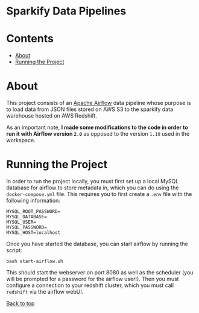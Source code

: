 # Sparkify Data Pipelines


# Contents

* [About](#about)
* [Running the Project](#running-the-project)

# About
This project consists of an [Apache Airflow](https://airflow.apache.org/) data pipeline
whose purpose is to load data from JSON files stored on AWS S3 to the sparkify data
warehouse hosted on AWS Redshift.

As an important note, **I made some modifications to the code in order to run it with Airflow
version `2.0`** as opposed to the version `1.10` used in the workspace.


# Running the Project
In order to run the project locally, you must first set up a local MySQL database for airflow
to store metadata in, which you can do using the `docker-compose.yml` file. This requires you 
to first create a `.env` file with the following information:
```dotenv
MYSQL_ROOT_PASSWORD=
MYSQL_DATABASE=
MYSQL_USER=
MYSQL_PASSWORD=
MYSQL_HOST=localhost
```
Once you have started the database, you can start airflow by running the script:
```shell
bash start-airflow.sh
```
This should start the webserver on port 8080 as well as the scheduler (you will be prompted 
for a password for the airflow user!). Then you must configure a connection to your redshift
cluster, which you must call `redshift` via the airflow webUI.

[Back to top](#sparkify-data-pipelines)
